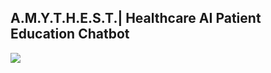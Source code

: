 A.M.Y.T.H.E.S.T.| Healthcare AI Patient Education Chatbot
---------------------------------------------------------

![]('img/amythest.png')

